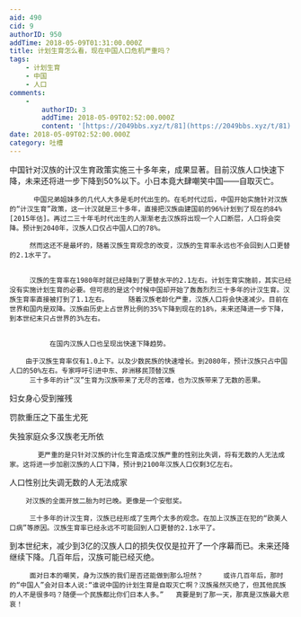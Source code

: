 ```yaml
---
aid: 490
cid: 9
authorID: 950
addTime: 2018-05-09T01:31:00.000Z
title: 计划生育怎么看，现在中国人口危机严重吗？
tags:
    - 计划生育
    - 中国
    - 人口
comments:
    -
        authorID: 3
        addTime: 2018-05-09T02:52:00.000Z
        content: '[https://2049bbs.xyz/t/81](https://2049bbs.xyz/t/81) 旧帖'
date: 2018-05-09T02:52:00.000Z
category: 吐槽
---
```


中国针对汉族的计汉生育政策实施三十多年来，成果显著。目前汉族人口快速下降，未来还将进一步下降到50%以下。小日本竟大肆嘲笑中国——自取灭亡。

          中国兄弟姐妹多的几代人大多是毛时代出生的。在毛时代过后，中国开始实施针对汉族的“计汉生育”政策，这一计汉就是三十多年，直接把汉族由建国前的96%计划到了现在的84%[2015年估]。再过二三十年毛时代出生的人渐渐老去汉族将出现一个人口断层，人口将会突降。预计到2040年，汉族人口仅占中国人口的78%。
    
         然而这还不是最坏的，随着汉族生育观念的改变，汉族的生育率永远也不会回到人口更替的2.1水平了。
    
    
         汉族的生育率在1980年时就已经降到了更替水平的2.1左右。计划生育实施前，其实已经没有实施计划生育的必要。但可悲的是这个时候中国却开始了轰轰烈烈三十多年的计汉生育。汉族生育率直接被打到了1.1左右。     随着汉族老龄化严重，汉族人口将会快速减少。目前在世界和国内是双降。汉族由历史上占世界比例的35%下降到现在的18%，未来还降进一步下降，到本世纪末只占世界的3%左右。
    
    
              在国内汉族人口也呈现出快速下降趋势。
    
        由于汉族生育率仅有1.0上下。以及少数民族的快速增长。到2080年，预计汉族只占中国人口的50%左右。专家呼吁引进中东、非洲移民顶替汉族
         三十多年的计“汉”生育为汉族带来了无尽的苦难，也为汉族带来了无数的恶果。
    

妇女身心受到摧残

罚款重压之下虽生尤死

失独家庭众多汉族老无所依

           更严重的是只针对汉族的计化生育造成汉族严重的性别比失调，将有无数的人无法成家。这将进一步加剧汉族的人口下降，预计到2100年汉族人口仅剩3亿左右。
    

人口性别比失调无数的人无法成家

        对汉族的全面开放二胎为时已晚。更像是一个安慰奖。
    
         三十多年的计汉生育，汉族已经形成了生两个太多的观念。在加上汉族正在犯的“欧美人口病”等原因。汉族生育率已经永远不可能回到人口更替的2.1水平了。
    

到本世纪末，减少到3亿的汉族人口的损失仅仅是拉开了一个序幕而已。未来还降继续下降。几百年后，汉族可能已经灭绝。

         面对日本的嘲笑，身为汉族的我们是否还能做到那么坦然？     或许几百年后，那时的“中国人”会对日本人说:“谁说中国的计划生育是自取灭亡啊？汉族虽然灭绝了，但其他民族的人不是很多吗？随便一个民族都比你们日本人多。”   真要是到了那一天，那真是汉族最大悲哀！
